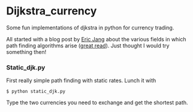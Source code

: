 # Dijkstra_currency
Some fun implementations of djkstra in python for currency trading.

All started with a blog post by [Eric Jang](http://evjang.com/) about the various fields in which path finding algorithms arise ([great read](https://blog.evjang.com/2018/08/dijkstras.html)). Just thought I would try something then!

### Static_djk.py

First really simple path finding with static rates. Lunch it with
```
$ python static_djk.py
```
Type the two currencies you need to exchange and get the shortest path.